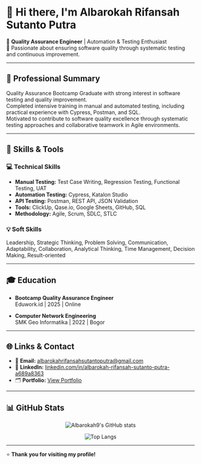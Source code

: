 # 👋 Hi there, I'm Albarokah Rifansah Sutanto Putra

🎯 **Quality Assurance Engineer** | Automation & Testing Enthusiast  
🚀 Passionate about ensuring software quality through systematic testing and continuous improvement.

---

## 📝 Professional Summary

Quality Assurance Bootcamp Graduate with strong interest in software testing and quality improvement.  
Completed intensive training in manual and automated testing, including practical experience with Cypress, Postman, and SQL.  
Motivated to contribute to software quality excellence through systematic testing approaches and collaborative teamwork in Agile environments.

---

## 🚀 Skills & Tools

### 💻 Technical Skills

- **Manual Testing:** Test Case Writing, Regression Testing, Functional Testing, UAT
- **Automation Testing:** Cypress, Katalon Studio
- **API Testing:** Postman, REST API, JSON Validation
- **Tools:** ClickUp, Qase.io, Google Sheets, GitHub, SQL
- **Methodology:** Agile, Scrum, SDLC, STLC

### 💡 Soft Skills

Leadership, Strategic Thinking, Problem Solving, Communication, Adaptability, Collaboration, Analytical Thinking, Time Management, Decision Making, Result-oriented

---

## 🎓 Education

- **Bootcamp Quality Assurance Engineer**  
  Eduwork.id | 2025 | Online

- **Computer Network Engineering**  
  SMK Geo Informatika | 2022 | Bogor

---

## 🌐 Links & Contact

- 📧 **Email:** [albarokahrifansahsutantoputra@gmail.com](mailto:albarokahrifansahsutantoputra@gmail.com)
- 💼 **LinkedIn:** [linkedin.com/in/albarokah-rifansah-sutanto-putra-a689a8363](https://linkedin.com/in/albarokah-rifansah-sutanto-putra-a689a8363/)
- 🗂️ **Portfolio:** [View Portfolio](https://sites.google.com/view/albarokahrifansahsutantoputra?usp=sharing)

---

## 📊 GitHub Stats

<p align="center">
  <img src="https://github-readme-stats.vercel.app/api?username=Albarokah9&show_icons=true&theme=radical" alt="Albarokah9's GitHub stats"/>
</p>

<p align="center">
  <img src="https://github-readme-stats.vercel.app/api/top-langs/?username=Albarokah9&layout=compact&theme=radical" alt="Top Langs"/>
</p>

---

⭐ **Thank you for visiting my profile!**

